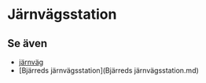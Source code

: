 # Järnvägsstation

## Se även

* [järnväg](järnväg.md)
* [Bjärreds järnvägsstation](Bjärreds järnvägsstation.md)
